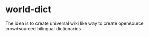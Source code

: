 # world-dict
The idea is to create universal wiki like way to create opensource crowdsourced bilingual dictionaries
